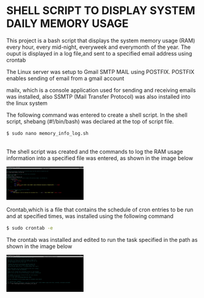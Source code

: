 <h1> SHELL SCRIPT TO DISPLAY SYSTEM DAILY MEMORY USAGE </h1>

<p> This project is a bash script that displays the system memory usage (RAM) every hour, every mid-night, everyweek and everymonth of the year. The ouput is displayed in a log file,and sent to a specified email address using crontab</p>
  
<p> The Linux server was setup to Gmail SMTP MAIL using POSTFIX. POSTFIX enables sending of email from a gmail account</p>
<p> mailx, which is a console application used for sending and receiving emails was installed, also SSMTP (Mail Transfer Protocol) was also installed into the linux system</p>
<p> The following command was entered to create a shell script. In the shell script, shebang (#!/bin/bash) was declared at the top of script file.</p>
  
 ``` bash
 $ sudo nano memory_info_log.sh
  
 ```
<p>The shell script was created and the commands to log the RAM usage information into a specified file was entered, as shown in the image below</p>
<p><img src="https://github.com/ogunleye0720/Altschool-cloud-exercise/raw/main/ALT-SHELL-SCRIPT-ASSNMNT.JPG" height="10%" width="40%" /><p>
  
<p> Crontab,which is a file that contains the schedule of cron entries to be run and at specified times, was installed using the following command</p>

``` bash
$ sudo crontab -e
```

<p>The crontab was installed and edited to run the task specified in the path as shown in the image below</p>
<p><img src="https://github.com/ogunleye0720/Altschool-cloud-exercise/raw/main/crontab-daily-memory-usage.JPG" height="10%" width="40%" /><p>
